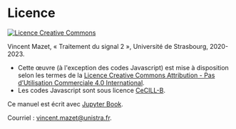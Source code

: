 # Licence

<a rel="license" href="http://creativecommons.org/licenses/by-nc/4.0/"><img alt="Licence Creative Commons" style="border-width:0" src="https://i.creativecommons.org/l/by-nc/4.0/88x31.png" /></a>

<span xmlns:cc="http://creativecommons.org/ns#" property="cc:attributionName">Vincent Mazet</span>,
« <span xmlns:dct="http://purl.org/dc/terms/" property="dct:title">Traitement du signal 2</span> »,
Université de Strasbourg, 2020-2023.

* </a>Cette œuvre (à l'exception des codes Javascript) est mise à disposition selon les termes de la <a rel="license" href="http://creativecommons.org/licenses/by-nc/4.0/">Licence Creative Commons Attribution - Pas d’Utilisation Commerciale 4.0 International</a>.
* Les codes Javascript sont sous licence <a href="https://cecill.info/licences/Licence_CeCILL-B_V1-fr.html">CeCILL-B</a>.

Ce manuel est écrit avec <a href="https://jupyterbook.org">Jupyter Book</a>.

Courriel : <a href="mailto:vincent.mazet@unistra.fr">vincent.mazet@unistra.fr</a>.